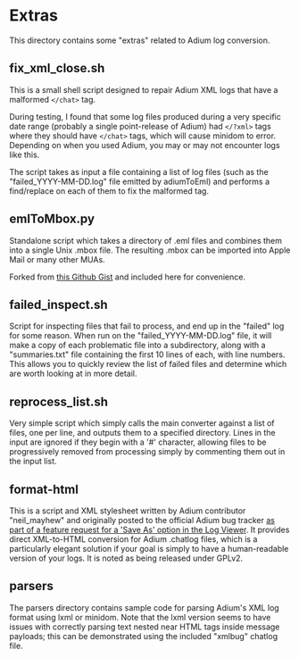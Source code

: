 # Extras

This directory contains some "extras" related to Adium log conversion.

## fix_xml_close.sh

This is a small shell script designed to repair Adium XML logs that have a malformed `</chat>` tag.

During testing, I found that some log files produced during a very specific date range (probably a single point-release of Adium) had `</?xml>` tags where they should have `</chat>` tags, which will cause minidom to error.  Depending on when you used Adium, you may or may not encounter logs like this.

The script takes as input a file containing a list of log files (such as the "failed_YYYY-MM-DD.log" file emitted by adiumToEml) and performs a find/replace on each of them to fix the malformed tag.

## emlToMbox.py

Standalone script which takes a directory of .eml files and combines them into a single Unix .mbox file.
The resulting .mbox can be imported into Apple Mail or many other MUAs.

Forked from [this Github Gist](https://gist.github.com/kadin2048/c332a572a388acc22d56) and included here for convenience.

## failed_inspect.sh

Script for inspecting files that fail to process, and end up in the "failed" log for some reason.
When run on the "failed_YYYY-MM-DD.log" file, it will make a copy of each problematic file into a subdirectory, along with a "summaries.txt" file containing the first 10 lines of each, with line numbers.
This allows you to quickly review the list of failed files and determine which are worth looking at in more detail.

## reprocess_list.sh

Very simple script which simply calls the main converter against a list of  files, one per line, and outputs them to a specified directory.
Lines in the input are ignored if they begin with a '#' character, allowing files to be progressively removed from processing simply by commenting them out in the input list.

## format-html

This is a script and XML stylesheet written by Adium contributor "neil_mayhew" and originally posted to the official Adium bug tracker [as part of a feature request for a 'Save As' option in the Log Viewer](http://web.archive.org/web/20150919140152/https://trac.adium.im/ticket/6569).
It provides direct XML-to-HTML conversion for Adium .chatlog files, which is a particularly elegant solution if your goal is simply to have a human-readable version of your logs.  It is noted as being released under GPLv2.

## parsers

The parsers directory contains sample code for parsing Adium's XML log format using lxml or minidom.  Note that the lxml version seems to have issues with correctly parsing text nested near HTML tags inside message payloads; this can be demonstrated using the included "xmlbug" chatlog file.